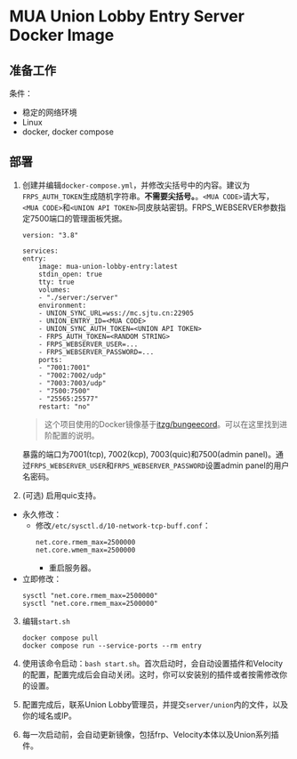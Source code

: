 # MUA Union Lobby Entry Server Docker Image
## 准备工作
条件：
- 稳定的网络环境
- Linux
- docker, docker compose

## 部署
1. 创建并编辑`docker-compose.yml`，并修改尖括号中的内容。建议为`FRPS_AUTH_TOKEN`生成随机字符串。**不需要尖括号。**。`<MUA CODE>`请大写，`<MUA CODE>`和`<UNION API TOKEN>`同皮肤站密钥。FRPS_WEBSERVER参数指定7500端口的管理面板凭据。

    ```
    version: "3.8"

    services:
    entry:
        image: mua-union-lobby-entry:latest
        stdin_open: true
        tty: true
        volumes:
        - "./server:/server"
        environment:
        - UNION_SYNC_URL=wss://mc.sjtu.cn:22905
        - UNION_ENTRY_ID=<MUA CODE>
        - UNION_SYNC_AUTH_TOKEN=<UNION API TOKEN>
        - FRPS_AUTH_TOKEN=<RANDOM STRING>
        - FRPS_WEBSERVER_USER=...
        - FRPS_WEBSERVER_PASSWORD=...
        ports:
        - "7001:7001"
        - "7002:7002/udp"
        - "7003:7003/udp"
        - "7500:7500"
        - "25565:25577"
        restart: "no"
    ```

    > 这个项目使用的Docker镜像基于[itzg/bungeecord](https://hub.docker.com/r/itzg/bungeecord)。可以在这里找到进阶配置的说明。
    
    暴露的端口为7001(tcp), 7002(kcp), 7003(quic)和7500(admin panel)。通过`FRPS_WEBSERVER_USER`和`FRPS_WEBSERVER_PASSWORD`设置admin panel的用户名密码。

2. (可选) 启用quic支持。
  - 永久修改：
    - 修改`/etc/sysctl.d/10-network-tcp-buff.conf`：
        ```
        net.core.rmem_max=2500000
        net.core.wmem_max=2500000
        ```
      - 重启服务器。
  - 立即修改：
    ```
    sysctl "net.core.rmem_max=2500000"
    sysctl "net.core.rmem_max=2500000"
    ```

3. 编辑`start.sh`
    ```
    docker compose pull
    docker compose run --service-ports --rm entry
    ```

4. 使用该命令启动：`bash start.sh`。首次启动时，会自动设置插件和Velocity的配置，配置完成后会自动关闭。这时，你可以安装别的插件或者按需修改你的设置。

5. 配置完成后，联系Union Lobby管理员，并提交`server/union`内的文件，以及你的域名或IP。

6. 每一次启动前，会自动更新镜像，包括frp、Velocity本体以及Union系列插件。
